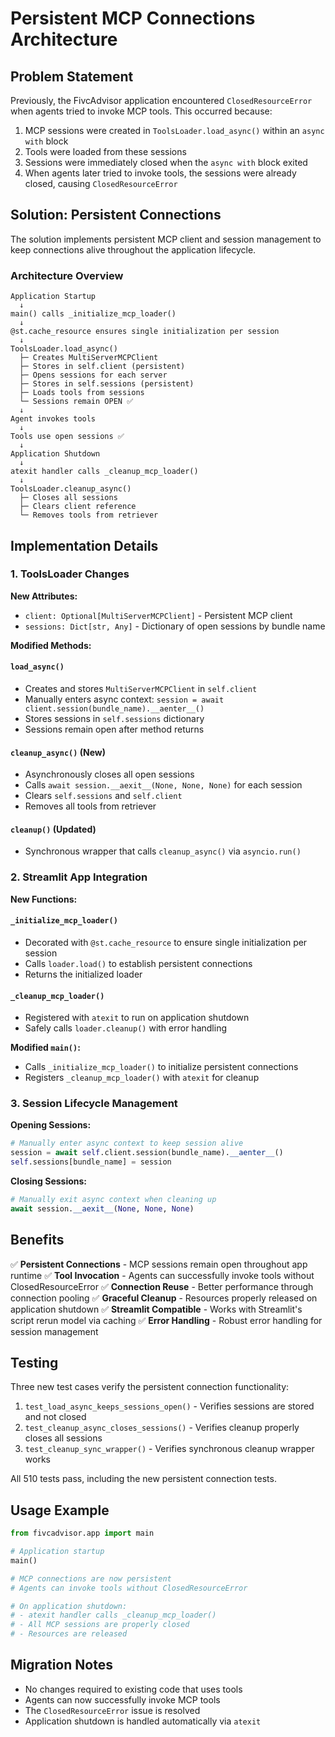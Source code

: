 # Persistent MCP Connections Architecture

## Problem Statement

Previously, the FivcAdvisor application encountered `ClosedResourceError` when agents tried to invoke MCP tools. This occurred because:

1. MCP sessions were created in `ToolsLoader.load_async()` within an `async with` block
2. Tools were loaded from these sessions
3. Sessions were immediately closed when the `async with` block exited
4. When agents later tried to invoke tools, the sessions were already closed, causing `ClosedResourceError`

## Solution: Persistent Connections

The solution implements persistent MCP client and session management to keep connections alive throughout the application lifecycle.

### Architecture Overview

```
Application Startup
  ↓
main() calls _initialize_mcp_loader()
  ↓
@st.cache_resource ensures single initialization per session
  ↓
ToolsLoader.load_async()
  ├─ Creates MultiServerMCPClient
  ├─ Stores in self.client (persistent)
  ├─ Opens sessions for each server
  ├─ Stores in self.sessions (persistent)
  ├─ Loads tools from sessions
  └─ Sessions remain OPEN ✅
  ↓
Agent invokes tools
  ↓
Tools use open sessions ✅
  ↓
Application Shutdown
  ↓
atexit handler calls _cleanup_mcp_loader()
  ↓
ToolsLoader.cleanup_async()
  ├─ Closes all sessions
  ├─ Clears client reference
  └─ Removes tools from retriever
```

## Implementation Details

### 1. ToolsLoader Changes

**New Attributes:**
- `client: Optional[MultiServerMCPClient]` - Persistent MCP client
- `sessions: Dict[str, Any]` - Dictionary of open sessions by bundle name

**Modified Methods:**

#### `load_async()`
- Creates and stores `MultiServerMCPClient` in `self.client`
- Manually enters async context: `session = await client.session(bundle_name).__aenter__()`
- Stores sessions in `self.sessions` dictionary
- Sessions remain open after method returns

#### `cleanup_async()` (New)
- Asynchronously closes all open sessions
- Calls `await session.__aexit__(None, None, None)` for each session
- Clears `self.sessions` and `self.client`
- Removes all tools from retriever

#### `cleanup()` (Updated)
- Synchronous wrapper that calls `cleanup_async()` via `asyncio.run()`

### 2. Streamlit App Integration

**New Functions:**

#### `_initialize_mcp_loader()`
- Decorated with `@st.cache_resource` to ensure single initialization per session
- Calls `loader.load()` to establish persistent connections
- Returns the initialized loader

#### `_cleanup_mcp_loader()`
- Registered with `atexit` to run on application shutdown
- Safely calls `loader.cleanup()` with error handling

**Modified `main()`:**
- Calls `_initialize_mcp_loader()` to initialize persistent connections
- Registers `_cleanup_mcp_loader()` with `atexit` for cleanup

### 3. Session Lifecycle Management

**Opening Sessions:**
```python
# Manually enter async context to keep session alive
session = await self.client.session(bundle_name).__aenter__()
self.sessions[bundle_name] = session
```

**Closing Sessions:**
```python
# Manually exit async context when cleaning up
await session.__aexit__(None, None, None)
```

## Benefits

✅ **Persistent Connections** - MCP sessions remain open throughout app runtime
✅ **Tool Invocation** - Agents can successfully invoke tools without ClosedResourceError
✅ **Connection Reuse** - Better performance through connection pooling
✅ **Graceful Cleanup** - Resources properly released on application shutdown
✅ **Streamlit Compatible** - Works with Streamlit's script rerun model via caching
✅ **Error Handling** - Robust error handling for session management

## Testing

Three new test cases verify the persistent connection functionality:

1. `test_load_async_keeps_sessions_open()` - Verifies sessions are stored and not closed
2. `test_cleanup_async_closes_sessions()` - Verifies cleanup properly closes all sessions
3. `test_cleanup_sync_wrapper()` - Verifies synchronous cleanup wrapper works

All 510 tests pass, including the new persistent connection tests.

## Usage Example

```python
from fivcadvisor.app import main

# Application startup
main()

# MCP connections are now persistent
# Agents can invoke tools without ClosedResourceError

# On application shutdown:
# - atexit handler calls _cleanup_mcp_loader()
# - All MCP sessions are properly closed
# - Resources are released
```

## Migration Notes

- No changes required to existing code that uses tools
- Agents can now successfully invoke MCP tools
- The `ClosedResourceError` issue is resolved
- Application shutdown is handled automatically via `atexit`

